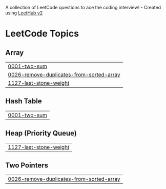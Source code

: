 A collection of LeetCode questions to ace the coding interview! - Created using [LeetHub v2](https://github.com/arunbhardwaj/LeetHub-2.0)
<!---LeetCode Topics Start-->
# LeetCode Topics
## Array
|  |
| ------- |
| [0001-two-sum](https://github.com/abhishek8172/Daily_DSA/tree/master/0001-two-sum) |
| [0026-remove-duplicates-from-sorted-array](https://github.com/abhishek8172/Daily_DSA/tree/master/0026-remove-duplicates-from-sorted-array) |
| [1127-last-stone-weight](https://github.com/abhishek8172/Daily_DSA/tree/master/1127-last-stone-weight) |
## Hash Table
|  |
| ------- |
| [0001-two-sum](https://github.com/abhishek8172/Daily_DSA/tree/master/0001-two-sum) |
## Heap (Priority Queue)
|  |
| ------- |
| [1127-last-stone-weight](https://github.com/abhishek8172/Daily_DSA/tree/master/1127-last-stone-weight) |
## Two Pointers
|  |
| ------- |
| [0026-remove-duplicates-from-sorted-array](https://github.com/abhishek8172/Daily_DSA/tree/master/0026-remove-duplicates-from-sorted-array) |
<!---LeetCode Topics End-->